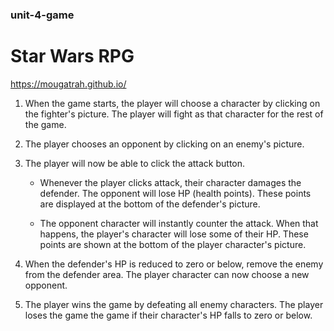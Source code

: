 ### unit-4-game

# Star Wars RPG

https://mougatrah.github.io/

1. When the game starts, the player will choose a character by clicking on the fighter's picture. The player will fight as that character for the rest of the game.

2. The player chooses an opponent by clicking on an enemy's picture.

3. The player will now be able to click the attack button.
   - Whenever the player clicks attack, their character damages the defender. The opponent will lose HP (health points). These points are displayed at the bottom of the defender's picture. 

    - The opponent character will instantly counter the attack. When that happens, the player's character will lose some of their HP. These points are shown at the bottom of the player character's picture.

4. When the defender's HP is reduced to zero or below, remove the enemy from the defender area. The player character can now choose a new opponent.

5. The player wins the game by defeating all enemy characters. The player loses the game the game if their character's HP falls to zero or below.